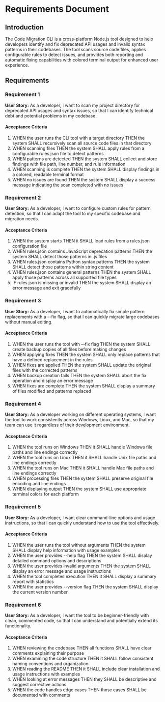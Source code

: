 # Requirements Document

## Introduction

The Code Migration CLI is a cross-platform Node.js tool designed to help developers identify and fix deprecated API usages and invalid syntax patterns in their codebases. The tool scans source code files, applies configurable rules to detect issues, and provides both reporting and automatic fixing capabilities with colored terminal output for enhanced user experience.

## Requirements

### Requirement 1

**User Story:** As a developer, I want to scan my project directory for deprecated API usages and syntax issues, so that I can identify technical debt and potential problems in my codebase.

#### Acceptance Criteria

1. WHEN the user runs the CLI tool with a target directory THEN the system SHALL recursively scan all source code files in that directory
2. WHEN scanning files THEN the system SHALL apply rules from a configurable rules.json file to detect patterns
3. WHEN patterns are detected THEN the system SHALL collect and store findings with file path, line number, and rule information
4. WHEN scanning is complete THEN the system SHALL display findings in a colored, readable terminal format
5. WHEN no issues are found THEN the system SHALL display a success message indicating the scan completed with no issues

### Requirement 2

**User Story:** As a developer, I want to configure custom rules for pattern detection, so that I can adapt the tool to my specific codebase and migration needs.

#### Acceptance Criteria

1. WHEN the system starts THEN it SHALL load rules from a rules.json configuration file
2. WHEN rules.json contains JavaScript deprecation patterns THEN the system SHALL detect those patterns in .js files
3. WHEN rules.json contains Python syntax patterns THEN the system SHALL detect those patterns within string content
4. WHEN rules.json contains general patterns THEN the system SHALL apply those patterns across all supported file types
5. IF rules.json is missing or invalid THEN the system SHALL display an error message and exit gracefully

### Requirement 3

**User Story:** As a developer, I want to automatically fix simple pattern replacements with a --fix flag, so that I can quickly migrate large codebases without manual editing.

#### Acceptance Criteria

1. WHEN the user runs the tool with --fix flag THEN the system SHALL create backup copies of all files before making changes
2. WHEN applying fixes THEN the system SHALL only replace patterns that have a defined replacement in the rules
3. WHEN fixes are applied THEN the system SHALL update the original files with the corrected patterns
4. WHEN backup creation fails THEN the system SHALL abort the fix operation and display an error message
5. WHEN fixes are complete THEN the system SHALL display a summary of files modified and patterns replaced

### Requirement 4

**User Story:** As a developer working on different operating systems, I want the tool to work consistently across Windows, Linux, and Mac, so that my team can use it regardless of their development environment.

#### Acceptance Criteria

1. WHEN the tool runs on Windows THEN it SHALL handle Windows file paths and line endings correctly
2. WHEN the tool runs on Linux THEN it SHALL handle Unix file paths and line endings correctly  
3. WHEN the tool runs on Mac THEN it SHALL handle Mac file paths and line endings correctly
4. WHEN processing files THEN the system SHALL preserve original file encoding and line endings
5. WHEN displaying output THEN the system SHALL use appropriate terminal colors for each platform

### Requirement 5

**User Story:** As a developer, I want clear command-line options and usage instructions, so that I can quickly understand how to use the tool effectively.

#### Acceptance Criteria

1. WHEN the user runs the tool without arguments THEN the system SHALL display help information with usage examples
2. WHEN the user provides --help flag THEN the system SHALL display detailed command options and descriptions
3. WHEN the user provides invalid arguments THEN the system SHALL display an error message and usage instructions
4. WHEN the tool completes execution THEN it SHALL display a summary report with statistics
5. WHEN the user provides --version flag THEN the system SHALL display the current version number

### Requirement 6

**User Story:** As a developer, I want the tool to be beginner-friendly with clean, commented code, so that I can understand and potentially extend its functionality.

#### Acceptance Criteria

1. WHEN reviewing the codebase THEN all functions SHALL have clear comments explaining their purpose
2. WHEN examining the code structure THEN it SHALL follow consistent naming conventions and organization
3. WHEN reading the README THEN it SHALL include clear installation and usage instructions with examples
4. WHEN looking at error messages THEN they SHALL be descriptive and suggest corrective actions
5. WHEN the code handles edge cases THEN those cases SHALL be documented with comments